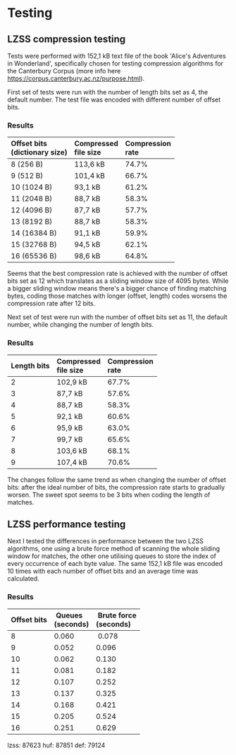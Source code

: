 # Testing

## LZSS compression testing
Tests were performed with 152,1 kB text file of the book 'Alice's Adventures in Wonderland', specifically chosen for testing compression algorithms for the Canterbury Corpus (more info here https://corpus.canterbury.ac.nz/purpose.html). 

First set of tests were run with the number of length bits set as 4, the default number. The test file was encoded with different number of offset bits.

### Results

Offset bits<br />(dictionary size) | Compressed <br />file size | Compression<br />rate
:-- | :-- | :--
8 (256 B) | 113,6 kB | 74.7%
9 (512 B) | 101,4 kB | 66.7%
10 (1024 B) | 93,1 kB | 61.2%
11 (2048 B) | 88,7 kB | 58.3%
12 (4096 B) | 87,7 kB | 57.7%
13 (8192 B) | 88,7 kB | 58.3%
14 (16384 B) | 91,1 kB | 59.9%
15 (32768 B) | 94,5 kB | 62.1%
16 (65536 B) | 98,6 kB | 64.8%

Seems that the best compression rate is achieved with the number of offset bits set as 12 which translates as a sliding window size of 4095 bytes. While a bigger sliding window means there's a bigger chance of finding matching bytes, coding those matches with longer (offset, length) codes worsens the compression rate after 12 bits.

Next set of test were run with the number of offset bits set as 11, the default number, while changing the number of length bits.

### Results

Length bits | Compressed <br />file size | Compression<br />rate
:-- | :-- | :--
2 | 102,9 kB | 67.7%
3 | 87,7 kB | 57.6%
4 | 88,7 kB | 58.3%
5 | 92,1 kB | 60.6%
6 | 95,9 kB | 63.0%
7 | 99,7 kB | 65.6%
8 | 103,6 kB | 68.1%
9 | 107,4 kB | 70.6%

The changes follow the same trend as when changing the number of offset bits: after the ideal number of bits, the compression rate starts to gradually worsen. The sweet spot seems to be 3 bits when coding the length of matches.

## LZSS performance testing
Next I tested the differences in performance between the two LZSS algorithms, one using a brute force method of scanning the whole sliding window for matches, the other one utilising queues to store the index of every occurrence of each byte value. The same 152,1 kB file was encoded 10 times with each number of offset bits and an average time was calculated.

### Results

Offset bits | Queues<br />(seconds) | Brute force<br />(seconds)
:-- | :-- | :--
8 | 0.060 | 0.078
9 | 0.052 | 0.096
10 | 0.062 | 0.130
11 | 0.081 | 0.182
12 | 0.107 | 0.252
13 | 0.137 | 0.325
14 | 0.168 | 0.421
15 | 0.205 | 0.524
16 | 0.251 | 0.629

lzss: 87623
huf: 87851
def: 79124
